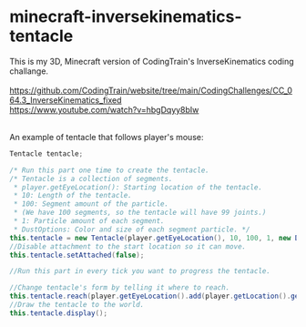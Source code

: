 
# minecraft-inversekinematics-tentacle
This is my 3D, Minecraft version of CodingTrain's InverseKinematics coding challange. <br> <br>
https://github.com/CodingTrain/website/tree/main/CodingChallenges/CC_064.3_InverseKinematics_fixed <br>
https://www.youtube.com/watch?v=hbgDqyy8bIw <br> <br>

An example of tentacle that follows player's mouse:
```java
Tentacle tentacle;

/* Run this part one time to create the tentacle. 
/* Tentacle is a collection of segments. 
 * player.getEyeLocation(): Starting location of the tentacle.
 * 10: Length of the tentacle.
 * 100: Segment amount of the particle. 
 * (We have 100 segments, so the tentacle will have 99 joints.)
 * 1: Particle amount of each segment.
 * DustOptions: Color and size of each segment particle. */
this.tentacle = new Tentacle(player.getEyeLocation(), 10, 100, 1, new DustOptions(Color.RED, 0.35F));
//Disable attachment to the start location so it can move.
this.tentacle.setAttached(false);
```
```java
//Run this part in every tick you want to progress the tentacle.

//Change tentacle's form by telling it where to reach.
this.tentacle.reach(player.getEyeLocation().add(player.getLocation().getDirection().multiply(7)));
//Draw the tentacle to the world.
this.tentacle.display();
```
